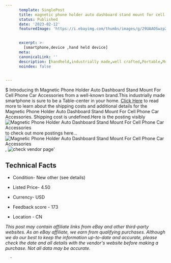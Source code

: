 ```yaml
---
      template: SinglePost
      title: magnetic phone holder auto dashboard stand mount for cell phone car accessories
      status: Published
      date: '2023-02-12'
      featuredImage: 'https://i.ebayimg.com/thumbs/images/g/29UAAOSwzpZjx2BV/s-l225.jpg'
       

      excerpt: >-
        [smartphone,device ,hand held device]
      meta:
      canonicalLink: ''
      description: [handheld,industrially made,well crafted,Portable,Mobile,Compact,Convenient,Lightweight,Maneuverable,Man-portable,Miniature,Carriable,Hand-held,Light,Holdable,Transportable,Mobile device,Pocket-sized,On-the-go,Wireless,Cordless,Compact size,Convenient size, smartphone,device ,hand held device]
      noindex: false
      

---
```

$
      Introducing th Magnetic Phone Holder  Auto Dashboard Stand Mount For Cell Phone Car Accessories from a well-known brand.This industrially made smartphone is sure to be a Table-center in your home. [Click Here](https://www.ebay.com/itm/394424649528?fits=Make%3AMercury&hash=item5bd58a8738%3Ag%3A29UAAOSwzpZjx2BV&mkevt=1&mkcid=1&mkrid=711-53200-19255-0&campid=%253CePNCampaignId%253E&customid=%253CreferenceId%253E&toolid=10049) to read more to learn about the shipping costs and additional details for the Magnetic Phone Holder  Auto Dashboard Stand Mount For Cell Phone Car Accessories. Shipping cost is undefined.Here is the posting visibly ![Magnetic Phone Holder  Auto Dashboard Stand Mount For Cell Phone Car Accessories](https://i.ebayimg.com/thumbs/images/g/29UAAOSwzpZjx2BV/s-l225.jpg) to check out more postings here... ![Magnetic Phone Holder  Auto Dashboard Stand Mount For Cell Phone Car Accessories](https://i.ebayimg.com/images/g/29UAAOSwzpZjx2BV/s-l1200.jpg), ![check vendor page](https://origin-galleryplus.ebayimg.com/ws/web/394424649528_2_0_1/225x225.jpg,https://origin-galleryplus.ebayimg.com/ws/web/394424649528_3_0_1/225x225.jpg,https://origin-galleryplus.ebayimg.com/ws/web/394424649528_4_0_1/225x225.jpg,https://origin-galleryplus.ebayimg.com/ws/web/394424649528_5_0_1/225x225.jpg,https://origin-galleryplus.ebayimg.com/ws/web/394424649528_6_0_1/225x225.jpg,https://origin-galleryplus.ebayimg.com/ws/web/394424649528_7_0_1/225x225.jpg,https://origin-galleryplus.ebayimg.com/ws/web/394424649528_8_0_1/225x225.jpg,https://origin-galleryplus.ebayimg.com/ws/web/394424649528_9_0_1/225x225.jpg,https://origin-galleryplus.ebayimg.com/ws/web/394424649528_10_0_1/225x225.jpg)'

      

 ## Technical Facts 



     
      

 - Condition- New other (see details) 


      

 - Listed Price- 4.50 


      

 - Currency- USD 


      

 - Feedback score - 173 


      

 - Location - CN 


      
      

 *_This post may contain affiliate links from eBay and other third-party websites. As an eBay affiliate, we earn from qualifying purchases. Although we do our best to keep the information up-to-date and accurate, please check the date and all details with the vendor's website before making a purchase. Not all data may be accurate._*




      -
